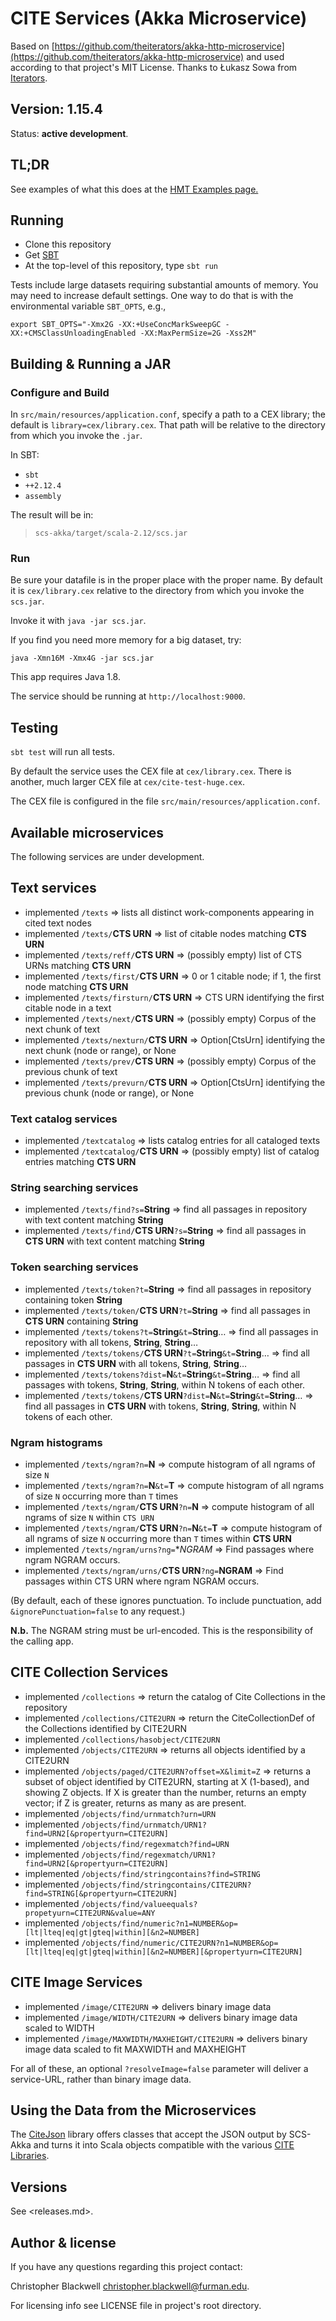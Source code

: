 # CITE Services (Akka Microservice)

Based on [https://github.com/theiterators/akka-http-microservice](https://github.com/theiterators/akka-http-microservice) and used according to that project's MIT License. Thanks to Łukasz Sowa from [Iterators](http://www.theiterators.com).

## Version: 1.15.4

Status:  **active development**.

## TL;DR

See examples of what this does at the [HMT Examples page.](http://beta.hpcc.uh.edu/hmt/hmt-microservice/)

## Running

- Clone this repository
- Get [SBT](http://www.scala-sbt.org)
- At the top-level of this repository, type `sbt run`

Tests include large datasets requiring substantial amounts of memory.  You may need to increase default settings.  One way to do that is with the environmental variable `SBT_OPTS`, e.g.,

    export SBT_OPTS="-Xmx2G -XX:+UseConcMarkSweepGC -XX:+CMSClassUnloadingEnabled -XX:MaxPermSize=2G -Xss2M"


## Building & Running a JAR

### Configure and Build

In `src/main/resources/application.conf`, specify a path to a CEX library; the default is `library=cex/library.cex`. That path will be relative to the directory from which you invoke the `.jar`.

In SBT:

- `sbt`
- `++2.12.4`
- `assembly`

The result will be in:

> `scs-akka/target/scala-2.12/scs.jar`

### Run

Be sure your datafile is in the proper place with the proper name. By default it is `cex/library.cex` relative to the directory from which you invoke the `scs.jar`.

Invoke it with `java -jar scs.jar`.

If you find you need more memory for a big dataset, try:

`java -Xmn16M -Xmx4G -jar scs.jar`

This app requires Java 1.8.

The service should be running at `http://localhost:9000`.


## Testing

`sbt test` will run all tests.

By default the service uses the CEX file at `cex/library.cex`. There is another, much larger CEX file at `cex/cite-test-huge.cex`.

The CEX file is configured in the file `src/main/resources/application.conf`.

## Available microservices

The following services are under development.

## Text services

- implemented `/texts` => lists all distinct work-components appearing in cited text nodes
- implemented `/texts/`**CTS URN** => list of citable nodes matching **CTS URN**
- implemented `/texts/reff/`**CTS URN** => (possibly empty) list of CTS URNs matching **CTS URN**
- implemented `/texts/first/`**CTS URN** => 0 or 1 citable node; if 1, the first node matching **CTS URN**
- implemented `/texts/firsturn/`**CTS URN** => CTS URN identifying the first citable node in a text
- implemented `/texts/next/`**CTS URN** => (possibly empty) Corpus of the next chunk of text
- implemented `/texts/nexturn/`**CTS URN** => Option[CtsUrn] identifying the next chunk (node or range), or None
- implemented `/texts/prev/`**CTS URN** => (possibly empty) Corpus of the previous chunk of text
- implemented `/texts/prevurn/`**CTS URN** => Option[CtsUrn] identifying the previous chunk (node or range), or None

### Text catalog services

- implemented `/textcatalog` => lists catalog entries for all cataloged texts
- implemented `/textcatalog/`**CTS URN** =>  (possibly empty) list of catalog entries matching **CTS URN**

### String searching services

- implemented `/texts/find?s=`**String** => find all passages in repository with text content matching **String**
- implemented `/texts/find/`**CTS URN**`?s=`**String**  => find all passages in **CTS URN** with text content matching **String**

### Token searching services

- implemented `/texts/token?t=`**String** => find all passages in repository containing token **String**
- implemented `/texts/token/`**CTS URN**`?t=`**String**  => find all passages in **CTS URN** containing **String**
- implemented `/texts/tokens?t=`**String**`&t=`**String**… => find all passages in repository with all tokens, **String**, **String**…
- implemented `/texts/tokens/`**CTS URN**`?t=`**String**`&t=`**String**…  => find all passages in **CTS URN** with all tokens, **String**, **String**…
- implemented `/texts/tokens?dist=`**N**`&t=`**String**`&t=`**String**…  => find all passages  with tokens, **String**, **String**, within N tokens of each other.
- implemented `/texts/tokens/`**CTS URN**`?dist=`**N**`&t=`**String**`&t=`**String**…  => find all passages in **CTS URN** with tokens, **String**, **String**, within N tokens of each other.



### Ngram histograms

- implemented `/texts/ngram?n=`**N** => compute histogram of all ngrams of size `N`
- implemented `/texts/ngram?n=`**N**`&t=`**T** => compute histogram of all ngrams of size `N` occurring more than `T` times
- implemented `/texts/ngram/`**CTS URN**`?n=`**N** => compute histogram of all ngrams of size `N` within `CTS URN`
- implemented `/texts/ngram/`**CTS URN**`?n=`**N**`&t=`**T** => compute histogram of all ngrams of size `N` occurring more than `T` times within **CTS URN**
- implemented `/texts/ngram/urns?ng=`**NGRAM* => Find passages where ngram NGRAM occurs.
- implemented `/texts/ngram/urns/`**CTS URN**`?ng=`**NGRAM** => Find passages within CTS URN where ngram NGRAM occurs.

(By default, each of these ignores punctuation. To include punctuation, add `&ignorePunctuation=false` to any request.)

**N.b.** The NGRAM string must be url-encoded. This is the responsibility of the calling app.


## CITE Collection Services

- implemented `/collections` => return the catalog of Cite Collections in the repository
- implemented `/collections/CITE2URN` => return the CiteCollectionDef of the Collections identified by CITE2URN
- implemented `/collections/hasobject/CITE2URN`
- implemented `/objects/CITE2URN` => returns all objects identified by a CITE2URN
- implemented `/objects/paged/CITE2URN?offset=X&limit=Z` => returns a subset of object identified by CITE2URN, starting at X (1-based), and showing Z objects. If X is greater than the number, returns an empty vector; if Z is greater, returns as many as are present.
- implemented `/objects/find/urnmatch?urn=URN`
- implemented `/objects/find/urnmatch/URN1?find=URN2[&propertyurn=CITE2URN]`
- implemented `/objects/find/regexmatch?find=URN`
- implemented `/objects/find/regexmatch/URN1?find=URN2[&propertyurn=CITE2URN]`
- implemented `/objects/find/stringcontains?find=STRING`
- implemented `/objects/find/stringcontains/CITE2URN?find=STRING[&propertyurn=CITE2URN]`
- implemented `/objects/find/valueequals?propetyurn=CITE2URN&value=ANY`
- implemented `/objects/find/numeric?n1=NUMBER&op=[lt|lteq|eq|gt|gteq|within][&n2=NUMBER]`
- implemented `/objects/find/numeric/CITE2URN?n1=NUMBER&op=[lt|lteq|eq|gt|gteq|within][&n2=NUMBER][&propertyurn=CITE2URN]`

## CITE Image Services

- implemented `/image/CITE2URN` => delivers binary image data
- implemented `/image/WIDTH/CITE2URN` => delivers binary image data scaled to WIDTH
- implemented `/image/MAXWIDTH/MAXHEIGHT/CITE2URN` => delivers binary image data scaled to fit MAXWIDTH and MAXHEIGHT

For all of these, an optional `?resolveImage=false` parameter will deliver a service-URL, rather than binary image data.

## Using the Data from the Microservices

The [CiteJson](https://github.com/cite-architecture/CITE-JSON) library offers classes that accept the JSON output by SCS-Akka and turns it into Scala objects compatible with the various [CITE Libraries](https://github.com/cite-architecture).

## Versions

See <releases.md>.


## Author & license

If you have any questions regarding this project contact:

Christopher Blackwell <christopher.blackwell@furman.edu>.

For licensing info see LICENSE file in project's root directory.
